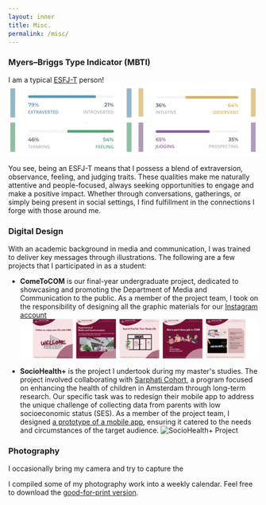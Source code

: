 ```yaml
---
layout: inner
title: Misc.
permalink: /misc/
---
```

### Myers–Briggs Type Indicator (MBTI)
I am a typical [ESFJ-T](https://www.16personalities.com/esfj-personality) person!
![My MBTI](/img/MBTI.png)

You see, being an ESFJ-T means that I possess a blend of extraversion, observance, feeling, and judging traits. These qualities make me naturally attentive and people-focused, always seeking opportunities to engage and make a positive impact. Whether through conversations, gatherings, or simply being present in social settings, I find fulfillment in the connections I forge with those around me.

### Digital Design
With an academic background in media and communication, I was trained to deliver key messages through illustrations. The following are a few projects that I participated in as a student:

- **ComeToCOM** is our final-year undergraduate project, dedicated to showcasing and promoting the Department of Media and Communication to the public. As a member of the project team, I took on the responsibility of designing all the graphic materials for our [Instagram account](https://www.instagram.com/come_to_com?igsh=MWNqZHBuYmZoNDgwNw==)
![ComeToCOM Project](/img/ComeToCOM.png)

- **SocioHealth+** is the project I undertook during my master's studies. The project involved collaborating with [Sarphati Cohort](https://www.sarphaticohort.nl/en/), a program focused on enhancing the health of children in Amsterdam through long-term research. Our specific task was to redesign their mobile app to address the unique challenge of collecting data from parents with low socioeconomic status (SES). As a member of the project team, I designed [a prototype of a mobile app](https://www.figma.com/proto/ab2OMRHgFlVZuy2LuCAMjv/Sarphati?type=design&node-id=70-167&t=ZHdvOAdFWkugrKv4-0&scaling=scale-down&page-id=1%3A3509&starting-point-node-id=70%3A167), ensuring it catered to the needs and circumstances of the target audience.
![SocioHealth+ Project](/img/SocioHealth.png)



### Photography
I occasionally bring my camera and try to capture the 
![]()

I compiled some of my photography work into a weekly calendar. Feel free to download the [good-for-print version](https://drive.google.com/file/d/1F6sl_bpiZ71OoGUSD-MQrsHQEdFBSow1/view?usp=sharing).

